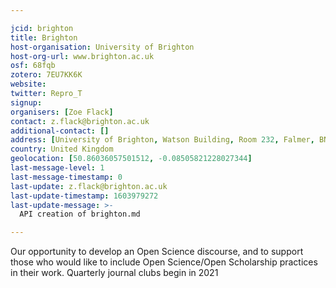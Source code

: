```yaml
---

jcid: brighton
title: Brighton
host-organisation: University of Brighton
host-org-url: www.brighton.ac.uk
osf: 68fqb
zotero: 7EU7KK6K
website: 
twitter: Repro_T
signup: 
organisers: [Zoe Flack]
contact: z.flack@brighton.ac.uk
additional-contact: []
address: [University of Brighton, Watson Building, Room 232, Falmer, BN1 9PH]
country: United Kingdom
geolocation: [50.86036057501512, -0.08505821228027344]
last-message-level: 1
last-message-timestamp: 0
last-update: z.flack@brighton.ac.uk
last-update-timestamp: 1603979272
last-update-message: >-
  API creation of brighton.md

---
```


Our opportunity to develop an Open Science discourse, and to support those who would like to include Open Science/Open Scholarship practices in their work.
Quarterly journal clubs begin in 2021
